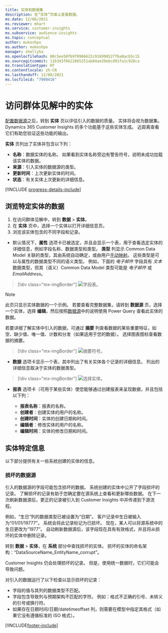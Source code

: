 ```yaml
---
title: 实体和数据集
description: 在“实体”页面上查看数据。
ms.date: 12/06/2021
ms.reviewer: mhart
ms.service: customer-insights
ms.subservice: audience-insights
ms.topic: conceptual
author: mukeshpo
ms.author: mukeshpo
manager: shellyha
ms.openlocfilehash: 00c5ee50fb9f0906622c91699852ffba0acb5c15
ms.sourcegitcommit: 11b343f6622665251ab84ae39ebcd91fa1c928ca
ms.translationtype: HT
ms.contentlocale: zh-CN
ms.lasthandoff: 12/08/2021
ms.locfileid: "7900416"
---
```

# <a name="entities-in-audience-insights"></a>访问群体见解中的实体

[配置数据源](data-sources.md)之后，转到 **实体** 页以评估引入的数据的质量。 实体将会视为数据集。 Dynamics 365 Customer Insights 的多个功能基于这些实体生成。 近距离查看它们有助您验证这些功能的输出。

**实体** 页列出了实体并包含以下列：

- **名称**：数据实体的名称。 如果看到实体名称旁边有警告符号，说明未成功加载该实体的数据。
- **来源**：引入实体的数据源的类型。
- **更新时间**：上次更新实体的时间。
- **状态**：有关实体上次更新的详细信息。

[!INCLUDE [progress-details-include](../includes/progress-details-pane.md)]

## <a name="explore-a-specific-entitys-data"></a>浏览特定实体的数据

1. 在访问群体见解中，转到 **数据** > **实体**。
1. 在 **实体** 页中，选择一个实体以打开详细信息页。  
1. 浏览该实体包含的不同字段和记录。

- 默认情况下，**属性** 选项卡已被选定，并且会显示一个表，用于查看选定实体的详细信息，例如字段名称、数据类型和类型。 **类型** 列显示 Common Data Model 关联的类型，其由系统自动确定，或由用户[手动映射](map-entities.md)。 这些类型是可以与属性的数据类型不同的语义类型。 例如，下面的 *电子邮件* 字段具有 *文本* 数据类型，但其（语义）Common Data Model 类型可能是 *电子邮件* 或 *EmailAddress*。

> [!div class="mx-imgBorder"]
> ![字段表。](media/data-manager-entities-fields.PNG "字段表")

> [!NOTE]
> 此页只显示实体数据的一个示例。 若要查看完整数据集，请转到 **数据源** 页，选择一个实体，选择 **编辑**，然后按照[数据源](data-sources.md)中的说明使用 Power Query 查看此实体的数据。

若要详细了解实体中引入的数据，可通过 **摘要** 列查看数据的某些重要特征，如空、缺少值、唯一值、计数和分发（如果适用于您的数据）。 选择图表图标查看数据的摘要。

> [!div class="mx-imgBorder"]
> ![摘要符号。](media/data-manager-entities-summary.png "数据摘要表")

- **数据** 选项卡显示一个表，其中列出了有关实体各个记录的详细信息。 列出的详细信息取决于实体的数据类型。

> [!div class="mx-imgBorder"]
> ![选择实体。](media/data-manager-entities-data.png "选择实体")

- **报表** 选项卡（可用于某些实体）使您能够通过创建报表来呈现数据，并且包括以下列：

  - **报表名称**：报表的名称。
  - **创建者**：创建实体的用户的名称。
  - **创建时间**：实体的创建日期和时间。
  - **编辑者**：修改实体的用户的名称。
  - **编辑时间**：实体的修改日期和时间。 

## <a name="entity-specific-information"></a>实体特定信息

以下部分提供有关一些系统创建的实体的信息。

### <a name="corrupted-data-sources"></a>损坏的数据源

引入的数据源的字段可能包含损坏的数据。 系统创建的实体中公开了字段损坏的记录。 了解损坏的记录有助于您确定要在源系统上查看和更新哪些数据。 在下一次刷新数据源后，更正的记录被引入到 Customer Insights 中并传递到下游流程。 

例如，“生日”列的数据类型已被设置为“日期”。 客户记录中生日被输入为“01/01/19777”。 系统会将此记录标记为已损坏。 现在，某人可以将源系统中的生日更改为“1977”。 自动刷新数据源后，该字段现在具有有效格式，并且将从损坏的实体中删除记录。 

转到 **数据** > **实体**，在 **系统** 部分中查找损坏的实体。 损坏的实体的命名架构：“DataSourceName_EntityName_corrupt”。

Customer Insights 仍会处理损坏的记录。 但是，使用统一数据时，它们可能会导致问题。

对引入的数据运行了以下检查以显示损坏的记录： 

- 字段的值与其列的数据类型不匹配。
- 字段包含导致列与预期架构不匹配的字符。 例如：格式不正确的引号、未转义的引号或换行符。
- 如果存在日期时间/日期/datetimeoffset 列，则需要在模型中指定其格式（如果它没有遵循标准的 ISO 格式）。


[!INCLUDE[footer-include](../includes/footer-banner.md)]
